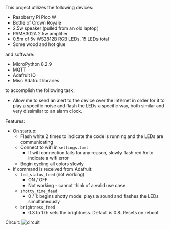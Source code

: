 This project utilizes the following devices:
- Raspberry Pi Pico W
- Bottle of Crown Royale
- 2.5w speaker (pulled from an old laptop)
- PAM8302A 2.5w amplifier
- 0.5m of 5v WS2812B RGB LEDs, 15 LEDs total
- Some wood and hot glue

and software:
- MicroPython 8.2.9
- MQTT
- Adafruit IO
- Misc Adafruit libraries
  
to accomplish the following task:
- Allow me to send an alert to the device over the internet in order for it to play a specific noise and flash the LEDs a specific way, both similar and very dissimilar to an alarm clock.

Features:
- On startup:
  - Flash white 2 times to indicate the code is running and the LEDs are communicating
  - Connect to wifi in `settings.toml`
    - If wifi connection fails for any reason, slowly flash red 5x to indicate a wifi error
  - Begin cycling all colors slowly
- If command is received from Adafruit:
  - `led_status_feed` (not working)
    - ON / OFF
    - Not working - cannot think of a valid use case
  - `shotty_time_feed`
    - 0 / 1: begins shotty mode: plays a sound and flashes the LEDs simultaneously
  - `brightness_feed`
    -  0.3 to 1.0: sets the brightness. Default is 0.8. Resets on reboot

Circuit:
![circuit](https://github.com/corey-schneider/pico-crown/assets/35932803/68b45213-672a-45fa-9ec0-e527a0d110cb)
